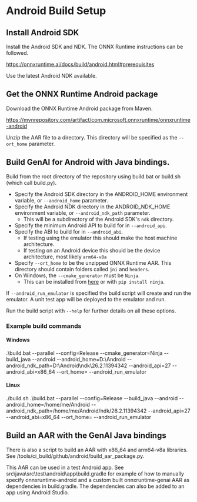 # Android Build Setup

## Install Android SDK

Install the Android SDK and NDK. The ONNX Runtime instructions can be followed. 

https://onnxruntime.ai/docs/build/android.html#prerequisites

Use the latest Android NDK available.


## Get the ONNX Runtime Android package

Download the ONNX Runtime Android package from Maven.

https://mvnrepository.com/artifact/com.microsoft.onnxruntime/onnxruntime-android

Unzip the AAR file to a directory. This directory will be specified as the `--ort_home` parameter.

## Build GenAI for Android with Java bindings.

Build from the root directory of the repository using build.bat or build.sh (which call build.py).

- Specify the Android SDK directory in the ANDROID_HOME environment variable, or `--android_home` parameter.
- Specify the Android NDK directory in the ANDROID_NDK_HOME environment variable, or `--android_ndk_path` parameter. 
  - This will be a subdirectory of the Android SDK's `ndk` directory.
- Specify the minimum Android API to build for in `--android_api`.
- Specify the ABI to build for in `--android_abi`. 
  - If testing using the emulator this should make the host machine architecture. 
  - If testing on an Android device this should be the device architecture, most likely `arm64-v8a`
- Specify `--ort_home` to be the unzipped ONNX Runtime AAR. This directory should contain folders called `jni` and `headers`.
- On Windows, the `--cmake_generator` must be `Ninja`. 
  - This can be installed from [here](https://github.com/ninja-build/ninja/releases) or with  `pip install ninja`.

If `--android_run_emulator` is specified the build script will create and run the emulator. A unit test app will be deployed to the emulator and run.

Run the build script with `--help` for further details on all these options.

### Example build commands

#### Windows

.\build.bat --parallel  --config=Release --cmake_generator=Ninja --build_java --android --android_home=D:\Android --android_ndk_path=D:\Android\ndk\26.2.11394342 --android_api=27 --android_abi=x86_64 --ort_home=<path to unzipped onnxruntime-android.aar> --android_run_emulator

#### Linux

./build.sh .\build.bat --parallel  --config=Release --build_java --android --android_home=/home/me/Android --android_ndk_path=/home/me/Android/ndk/26.2.11394342 --android_api=27 --android_abi=x86_64 --ort_home=<path to unzipped onnxruntime-android.aar> --android_run_emulator

## Build an AAR with the GenAI Java bindings

There is also a script to build an AAR with x86_64 and arm64-v8a libraries. See /tools/ci_build/github/android/build_aar_package.py.

This AAR can be used in a test Android app. 
See src\java\src\test\android\app\build.gradle for example of how to manually specify onnxruntime-android and a custom built onnxruntime-genai AAR as dependencies in build.gradle. 
The dependencies can also be added to an app using Android Studio.

